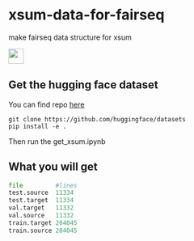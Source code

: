 # xsum-data-for-fairseq
make fairseq data structure for xsum

<p align="left">
  <img src=https://img.shields.io/badge/Python-v3.6.8-green?style=flat&logo=python height=30px></a> 
</p>

## Get the hugging face dataset 

You can find repo [here](https://github.com/huggingface/datasets)

```
git clone https://github.com/huggingface/datasets
pip install -e .
```

Then run the get_xsum.ipynb

## What you will get

```python
file         #lines
test.source  11334
test.target  11334
val.target   11332
val.source   11332
train.target 204045
train.source 204045
```
